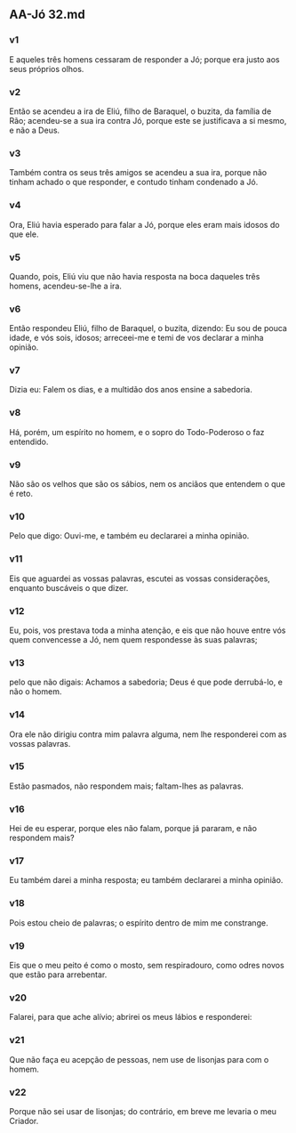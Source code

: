 ## AA-Jó 32.md
### v1
 E aqueles três homens cessaram de responder a Jó; porque era justo aos seus próprios olhos.
### v2
 Então se acendeu a ira de Eliú, filho de Baraquel, o buzita, da família de Rão; acendeu-se a sua ira contra Jó, porque este se justificava a si mesmo, e não a Deus.
### v3
 Também contra os seus três amigos se acendeu a sua ira, porque não tinham achado o que responder, e contudo tinham condenado a Jó.
### v4
 Ora, Eliú havia esperado para falar a Jó, porque eles eram mais idosos do que ele.
### v5
 Quando, pois, Eliú viu que não havia resposta na boca daqueles três homens, acendeu-se-lhe a ira.
### v6
 Então respondeu Eliú, filho de Baraquel, o buzita, dizendo: Eu sou de pouca idade, e vós sois, idosos; arreceei-me e temi de vos declarar a minha opinião.
### v7
 Dizia eu: Falem os dias, e a multidão dos anos ensine a sabedoria.
### v8
 Há, porém, um espírito no homem, e o sopro do Todo-Poderoso o faz entendido.
### v9
 Não são os velhos que são os sábios, nem os anciãos que entendem o que é reto.
### v10
 Pelo que digo: Ouvi-me, e também eu declararei a minha opinião.
### v11
 Eis que aguardei as vossas palavras, escutei as vossas considerações, enquanto buscáveis o que dizer.
### v12
 Eu, pois, vos prestava toda a minha atenção, e eis que não houve entre vós quem convencesse a Jó, nem quem respondesse às suas palavras;
### v13
 pelo que não digais: Achamos a sabedoria; Deus é que pode derrubá-lo, e não o homem.
### v14
 Ora ele não dirigiu contra mim palavra alguma, nem lhe responderei com as vossas palavras.
### v15
 Estão pasmados, não respondem mais; faltam-lhes as palavras.
### v16
 Hei de eu esperar, porque eles não falam, porque já pararam, e não respondem mais?
### v17
 Eu também darei a minha resposta; eu também declararei a minha opinião.
### v18
 Pois estou cheio de palavras; o espírito dentro de mim me constrange.
### v19
 Eis que o meu peito é como o mosto, sem respiradouro, como odres novos que estão para arrebentar.
### v20
 Falarei, para que ache alívio; abrirei os meus lábios e responderei:
### v21
 Que não faça eu acepção de pessoas, nem use de lisonjas para com o homem.
### v22
 Porque não sei usar de lisonjas; do contrário, em breve me levaria o meu Criador.
